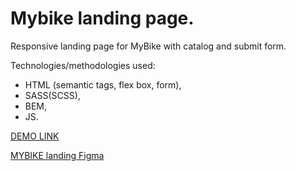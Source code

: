 # Mybike landing page.

Responsive landing page for MyBike with catalog and submit form.   

Technologies/methodologies used:
- HTML (semantic tags, flex box, form),
- SASS(SCSS),
- BEM,
- JS.

[DEMO LINK](https://KrisMakarovska.github.io/mybike-landing/)

[MYBIKE landing Figma](https://www.figma.com/file/NZQAIydtHo5QkINyGLHNcq/BIKE-New-Version?node-id=0%3A1)
